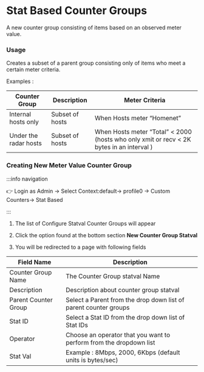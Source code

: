# Stat Based Counter Groups

A new counter group consisting of items based on an observed meter
value.

### Usage

Creates a subset of a parent group consisting only of items who meet a
certain meter criteria.

Examples :

| Counter Group         | Description     | Meter Criteria              |
| --------------------- | --------------- | --------------------------- |
| Internal hosts only   | Subset of hosts | When Hosts meter “Homenet”  |
| Under the radar hosts | Subset of hosts | When Hosts meter “Total” < 2000 (hosts who only xmit or recv < 2K bytes in an interval )                                                        |

### Creating New Meter Value Counter Group

:::info navigation

:point_right: Login as Admin &rarr; Select Context:default&rarr; profile0 &rarr; Custom Counters&rarr; Stat Based

:::

1. The list of Configure Statval Counter Groups will appear  

2. Click the option found at the bottom section **New Counter Group
   Statval**  

3. You will be redirected to a page with following fields

| Field Name           | Description                                                        |
| -------------------- | ------------------------------------------------------------------ |
| Counter Group Name   | The Counter Group statval Name                                     |
| Description          | Description about counter group statval                            |
| Parent Counter Group | Select a Parent from the drop down list of parent counter groups   |
| Stat ID              | Select a Stat ID from the drop down list of Stat IDs               |
| Operator             | Choose an operator that you want to perform from the dropdown list |
| Stat Val             | Example : 8Mbps, 2000, 6Kbps (default units is bytes/sec)          |